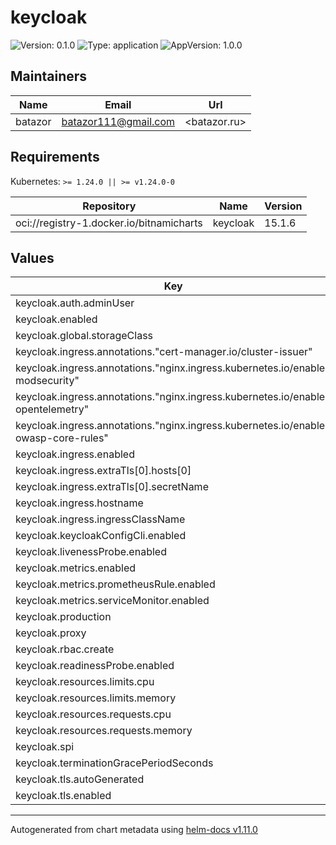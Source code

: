 # keycloak

![Version: 0.1.0](https://img.shields.io/badge/Version-0.1.0-informational?style=flat-square) ![Type: application](https://img.shields.io/badge/Type-application-informational?style=flat-square) ![AppVersion: 1.0.0](https://img.shields.io/badge/AppVersion-1.0.0-informational?style=flat-square)

## Maintainers

| Name | Email | Url |
| ---- | ------ | --- |
| batazor | <batazor111@gmail.com> | <batazor.ru> |

## Requirements

Kubernetes: `>= 1.24.0 || >= v1.24.0-0`

| Repository | Name | Version |
|------------|------|---------|
| oci://registry-1.docker.io/bitnamicharts | keycloak | 15.1.6 |

## Values

| Key | Type | Default | Description |
|-----|------|---------|-------------|
| keycloak.auth.adminUser | string | `"user"` |  |
| keycloak.enabled | bool | `true` |  |
| keycloak.global.storageClass | string | `"local-path"` |  |
| keycloak.ingress.annotations."cert-manager.io/cluster-issuer" | string | `"cert-manager-production"` |  |
| keycloak.ingress.annotations."nginx.ingress.kubernetes.io/enable-modsecurity" | string | `"false"` |  |
| keycloak.ingress.annotations."nginx.ingress.kubernetes.io/enable-opentelemetry" | string | `"true"` |  |
| keycloak.ingress.annotations."nginx.ingress.kubernetes.io/enable-owasp-core-rules" | string | `"true"` |  |
| keycloak.ingress.enabled | bool | `true` |  |
| keycloak.ingress.extraTls[0].hosts[0] | string | `"keycloak.shortlink.best"` |  |
| keycloak.ingress.extraTls[0].secretName | string | `"keycloak-ingress-tls"` |  |
| keycloak.ingress.hostname | string | `"keycloak.shortlink.best"` |  |
| keycloak.ingress.ingressClassName | string | `"nginx"` |  |
| keycloak.keycloakConfigCli.enabled | bool | `false` |  |
| keycloak.livenessProbe.enabled | bool | `false` |  |
| keycloak.metrics.enabled | bool | `true` |  |
| keycloak.metrics.prometheusRule.enabled | bool | `true` |  |
| keycloak.metrics.serviceMonitor.enabled | bool | `true` |  |
| keycloak.production | bool | `false` |  |
| keycloak.proxy | string | `"edge"` |  |
| keycloak.rbac.create | bool | `true` |  |
| keycloak.readinessProbe.enabled | bool | `false` |  |
| keycloak.resources.limits.cpu | string | `"100m"` |  |
| keycloak.resources.limits.memory | string | `"512Mi"` |  |
| keycloak.resources.requests.cpu | string | `"20m"` |  |
| keycloak.resources.requests.memory | string | `"64Mi"` |  |
| keycloak.spi | object | `{}` |  |
| keycloak.terminationGracePeriodSeconds | int | `60` |  |
| keycloak.tls.autoGenerated | bool | `false` |  |
| keycloak.tls.enabled | bool | `false` |  |

----------------------------------------------
Autogenerated from chart metadata using [helm-docs v1.11.0](https://github.com/norwoodj/helm-docs/releases/v1.11.0)
